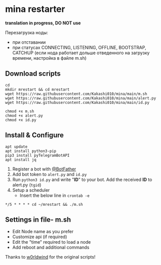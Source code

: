 # mina restarter

**translation in progress, DO NOT use**

Перезагрузка ноды:
* при отставании
* при статусах CONNECTING, LISTENING, OFFLINE, BOOTSTRAP, CATCHUP (если нода работает дольше отведенного на загрузку времени, настройка в файле m.sh)


Download scripts
---
```
cd
mkdir mrestart && cd mrestart
wget https://raw.githubusercontent.com/Kakashi010/mina/main/m.sh
wget https://raw.githubusercontent.com/Kakashi010/mina/main/alert.py
wget https://raw.githubusercontent.com/Kakashi010/mina/main/id.py

chmod +x m.sh
chmod +x alert.py
chmod +x id.py
```

Install & Configure
---
```
apt update
apt install python3-pip
pip3 install pyTelegramBotAPI
apt install jq
```

1. Register a bot with [@BotFather](https://t.me/BotFather)
2. Add bot token to `alert.py` and `id.py`
3. Run `python3 id.py` and write "**ID**" to your bot. Add the received **ID** to alert.py (`tgid`)
4. Setup a scheduler
   - Insert the below line in `crontab -e`
```
*/5 * * * * cd ~/mrestart && ./m.sh
```


Settings in file- m.sh
---

* Edit Node name as you prefer
* Customize api (if required)
* Edit the "time" required to load a node
* Add reboot and additional commands

Thanks to [w0rldwind](https://github.com/w0rldwind) for the original scripts!

